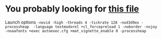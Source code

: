 # You probably looking for [this file](r_uben.cfg)

Launch options
```-novid -high -threads 4 -tickrate 128 -nod3d9ex -processheap  -language textmodorel +cl_forcepreload 1 -noborder -nojoy -noaafonts +exec autoexec.cfg +mat_vignette_enable 0 -processheap```